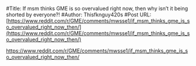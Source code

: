 #Title: If msm thinks GME is so overvalued right now, then why isn’t it being shorted by everyone?!
#Author: Thisfknguy420s
#Post URL: [https://www.reddit.com/r/GME/comments/mwsse1/if_msm_thinks_gme_is_so_overvalued_right_now_then/](https://www.reddit.com/r/GME/comments/mwsse1/if_msm_thinks_gme_is_so_overvalued_right_now_then/)


https://www.reddit.com/r/GME/comments/mwsse1/if_msm_thinks_gme_is_so_overvalued_right_now_then/